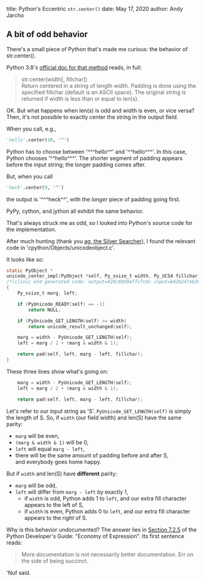 title: Python's Eccentric `str.center()`
date: May 17, 2020
author: Andy Jarcho

## A bit of odd behavior

There's a small piece of Python that's made me curious: the behavior of str.center().

Python 3.8's [official doc for that method](https://docs.python.org/3/library/stdtypes.html#str.center) reads, in full:  
>str.center(width[, fillchar])  
Return centered in a string of length width. Padding is done using the specified fillchar (default is an ASCII space). The original string is returned if width is less than or equal to len(s).

OK. But what happens when len(s) is odd and width is even, or vice versa? Then, it's not possible to exactly center the string in the output field.

When you call, e.g.,  
```python
'hello'.center(10, '^')
```  
Python has to choose between '^^^hello^^' and '^^hello^^^'. In this case, Python chooses '^^hello^^^'. 
The shorter segment of padding appears before the input string; the longer padding comes after.

But, when you call  
```python
'heck'.center(9, '^')
```  
the output is '^^^heck^^', with the *longer* piece of padding going first.

PyPy, cython, and jython all exhibit the same behavior.

That's always struck me as odd, so I looked into Python's source code for the implementation.

After much hunting (thank you [ag, the Silver Searcher](https://github.com/ggreer/the_silver_searcher)), 
I found the relevant code in 'cpython/Objects/unicodeobject.c'.

It looks like so:
```C
static PyObject *
unicode_center_impl(PyObject *self, Py_ssize_t width, Py_UCS4 fillchar)
/*[clinic end generated code: output=420c8859effc7c0c input=b42b247eb26e6519]*/
{
    Py_ssize_t marg, left; 

    if (PyUnicode_READY(self) == -1) 
        return NULL; 

    if (PyUnicode_GET_LENGTH(self) >= width)
        return unicode_result_unchanged(self);

    marg = width - PyUnicode_GET_LENGTH(self);
    left = marg / 2 + (marg & width & 1);

    return pad(self, left, marg - left, fillchar);
}
```
These three lines show what's going on:
```C
    marg = width - PyUnicode_GET_LENGTH(self);
    left = marg / 2 + (marg & width & 1);

    return pad(self, left, marg - left, fillchar);
```
Let's refer to our input string as 'S'. `PyUnicode_GET_LENGTH(self)` 
is simply the length of S. So, if `width` (our field width) and len(S) have 
the same parity:  
* `marg` will be even,  
* `(marg & width & 1)` will be 0,   
* `left` will equal `marg - left`,  
* there will be the same amount of padding before and after S,    
and everybody goes home happy.

But if `width` and len(S) have **different** parity: 
* `marg` will be odd,  
* `left` will differ from `marg - left` by exactly 1,  
  * if `width` is odd, Python adds 1 to `left`, and our extra fill character appears to the left of S,  
  * if `width` is even, Python adds 0 to `left`, and our extra fill character appears to the *right* of S.  

Why is this behavior undocumented? The answer lies in 
[Section 7.2.5](https://devguide.python.org/documenting/#economy-of-expression) 
of the Python Developer's Guide: "Economy of Expression". Its first sentence reads:
>More documentation is not necessarily better documentation. 
>Err on the side of being succinct.

'Nuf said.
